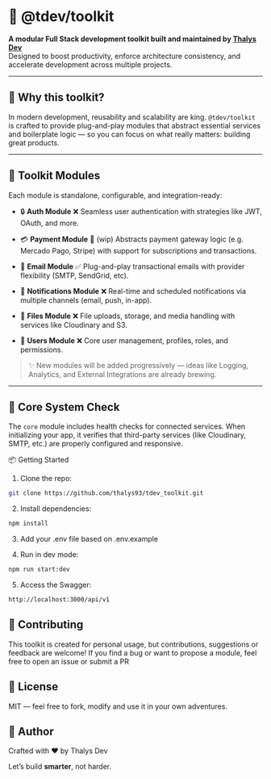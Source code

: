 # 🚀 @tdev/toolkit

**A modular Full Stack development toolkit built and maintained by [Thalys Dev](https://github.com/thalys93)**  
Designed to boost productivity, enforce architecture consistency, and accelerate development across multiple projects.

---

## 🧠 Why this toolkit?

In modern development, reusability and scalability are king. `@tdev/toolkit` is crafted to provide plug-and-play modules that abstract essential services and boilerplate logic — so you can focus on what really matters: building great products.

---

## 🧩 Toolkit Modules

Each module is standalone, configurable, and integration-ready:

- 🔒 **Auth Module**  ❌
  Seamless user authentication with strategies like JWT, OAuth, and more.

- 💳 **Payment Module** 🧱 (wip)
  Abstracts payment gateway logic (e.g. Mercado Pago, Stripe) with support for subscriptions and transactions.

- 📧 **Email Module** ✅
  Plug-and-play transactional emails with provider flexibility (SMTP, SendGrid, etc).

- 🔔 **Notifications Module**  ❌
  Real-time and scheduled notifications via multiple channels (email, push, in-app).

- 📁 **Files Module**  ❌
  File uploads, storage, and media handling with services like Cloudinary and S3.

- 👤 **Users Module**  ❌
  Core user management, profiles, roles, and permissions.

> ✨ New modules will be added progressively — ideas like Logging, Analytics, and External Integrations are already brewing.

---

## 🔧 Core System Check

The `core` module includes health checks for connected services. When initializing your app, it verifies that third-party services (like Cloudinary, SMTP, etc.) are properly configured and responsive.

📦 Getting Started

1. Clone the repo:

```bash
git clone https://github.com/thalys93/tdev_toolkit.git
```

2. Install dependencies:

```bash
npm install
```

3. Add your .env file based on .env.example

4. Run in dev mode:

```bash
npm run start:dev
```

5. Access the Swagger:

```bash
http://localhost:3000/api/v1
```

🤝 Contributing
----

This toolkit is created for personal usage, but contributions, suggestions or feedback are welcome! If you find a bug or want to propose a module, feel free to open an issue or submit a PR

🧬 License
----

MIT — feel free to fork, modify and use it in your own adventures.

💬 Author
----

Crafted with ❤️ by Thalys Dev

Let’s build **smarter**, not harder.
